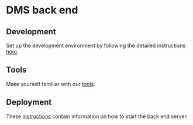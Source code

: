 # DMS back end

## Development

Set up the development environment by following the detailed instructions [here](docs/environment.md).

## Tools

Make yourself familiar with our [tools](docs/tools.md).

## Deployment

These [instructions](docs/deployment.md) contain information on how to start the back end server.
